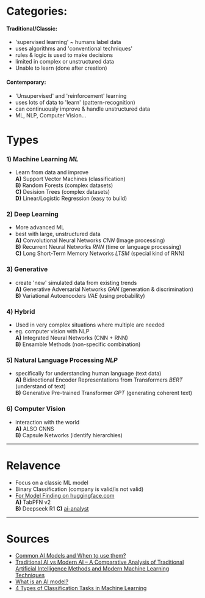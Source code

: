 # Categories:
#### Traditional/Classic: 
* 'supervised learning' ~ humans label data
* uses algorithms and 'conventional techniques'
* rules & logic is used to make decisions
* limited in complex or unstructured data
* Unable to learn (done after creation)
#### Contemporary: 
* 'Unsupervised' and 'reinforcement' learning
* uses lots of data to 'learn' (pattern-recognition)
* can continuously improve & handle unstructured data
* ML, NLP, Computer Vision...
# Types
### 1) Machine Learning *ML*
* Learn from data and improve   
**A)** Support Vector Machines (classification)   
**B)** Random Forests (complex datasets)   
**C)** Desision Trees (complex datasets)   
**D)** Linear/Logistic Regression (easy to build)   
### 2) Deep Learning
* More advanced ML   
* best with large, unstructured data   
**A)** Convolutional Neural Networks *CNN* (Image processing)   
**B)** Recurrent Neural Networks *RNN* (time or language processing)   
**C)** Long Short-Term Memory Networks *LTSM* (special kind of RNN)   
### 3) Generative
* create 'new' simulated data from existing trends   
**A)** Generative Adversarial Networks *GAN* (generation & discrimination)   
**B)** Variational Autoencoders *VAE* (using probability)   
### 4) Hybrid
* Used in very complex situations where multiple are needed   
* eg. computer vision with NLP   
**A)** Integrated Neural Networks (CNN + RNN)   
**B)** Ensamble Methods (non-specific combination)   
### 5) Natural Language Processing *NLP*
* specifically for understanding human language (text data)   
**A)** Bidirectional Encoder Representations from Transformers *BERT* (understand of text)   
**B)** Generative Pre-trained Transformer *GPT* (generating coherent text)   
### 6) Computer Vision
* interaction with the world   
**A)** ALSO CNNS   
**B)** Capsule Networks (identify hierarchies)   
---
# Relavence
- Focus on a classic ML model
- Binary Classification (company is valid/is not valid)
- [For Model Finding on huggingface.com](https://huggingface.co/models?sort=trending)   
    **A)** TabPFN v2   
    **B)** Deepseek R1
    **C)** [ai-analyst](https://github.com/e2b-dev/ai-analyst)


---
# Sources

- [Common AI Models and When to use them?](https://www.geeksforgeeks.org/common-ai-models-and-when-to-use-them/)   
- [Traditional AI vs Modern AI – A Comparative Analysis of Traditional Artificial Intelligence Methods and Modern Machine Learning Techniques](https://aiforsocialgood.ca/blog/traditional-ai-vs-modern-ai-a-comparative-analysis-of-traditional-artificial-intelligence-methods-and-modern-machine-learning-technique)   
- [What is an AI model?](https://www.ibm.com/think/topics/ai-model)   
- [4 Types of Classification Tasks in Machine Learning](https://machinelearningmastery.com/types-of-classification-in-machine-learning/)